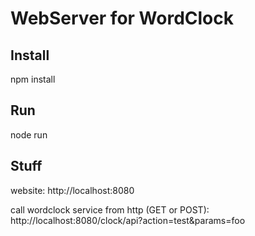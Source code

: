 # WebServer for WordClock

Install
-------
npm install

Run
---
node run

Stuff
-----
website:
http://localhost:8080

call wordclock service from http (GET or POST):
http://localhost:8080/clock/api?action=test&params=foo